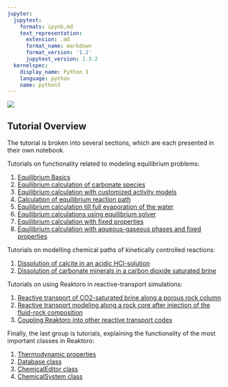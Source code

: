 ```yaml
---
jupyter:
  jupytext:
    formats: ipynb,md
    text_representation:
      extension: .md
      format_name: markdown
      format_version: '1.2'
      jupytext_version: 1.3.2
  kernelspec:
    display_name: Python 3
    language: python
    name: python3
---
```


<div>
<a href="https://reaktoro.org"><img src="https://reaktoro.org/_images/reaktoro-header.svg"></a>
</div>


    
## Tutorial Overview

The tutorial is broken into several sections, which are each presented in their own notebook.

Tutorials on functionality related to modeling equilibrium problems:

1.  [Equilibrium Basics](tutorial-equilibrium-basics.ipynb)
2.  [Equilibrium calculation of carbonate species](tutorial-equilibrium-carbonates.ipynb)
3.  [Equilibrium calculation with customized activity models](tutorial-equilibriumpath-calcite-hcl.ipynb)
4.  [Calculation of equilibrium reaction path](tutorial-equilibrium-co2-custom-activity-models.ipynb)
5.  [Equilibrium calculation till full evaporation of the water](tutorial-equilibrium-co2-brine-full-evaporation.ipynb)
6.  [Equilibrium calculations using equilibrium solver](tutorial-equilibrium-co2-brine-using-equilibrium-solver.ipynb)
7.  [Equilibrium calculation with fixed properties](tutorial-equilibrium-co2-calcite-fixed-properties.ipynb)
8.  [Equilibrium calculation with aqueous-gaseous phases and fixed properties](tutorial-equilibrium-fluid-gas-fixed-properties.ipynb)

Tutorials on modelling chemical paths of kinetically controlled reactions:
 
1.  [Dissolution of calcite in an acidic HCl-solution](tutorial-kineticpath-calcite-hcl.ipynb)
2.  [Dissolution of carbonate minerals in a carbon dioxide saturated brine](tutorial-kineticpath-carbonates-co2.ipynb)

Tutorials on using Reaktoro in reactive-transport simulations:

1. [Reactive transport of CO2-saturated brine along a porous rock column](tutorial-reactive-transport-calcite-brine.ipynb)
2. [Reactive transport modeling along a rock core after injection of the fluid-rock composition](tutorial-reactive-transport-calcite-dolomite.ipynb)
3. [Coupling Reaktoro into other reactive transport codes](tutorial-reactive-transport-calcite-dolomite-custom.ipynb)

Finally, the last group is tutorials, explaining the functionality of the most important classes in Reaktoro:

1.  [Thermodynamic properties](tutorial-thermodynamic-properties.ipynb)
2.  [Database class](class-database.ipynb)
3.  [ChemicalEditor class](class-chemical-editor.ipynb)
4.  [ChemicalSystem class](class-chemical-system.ipynb)
